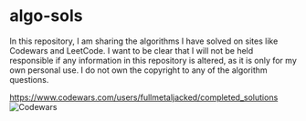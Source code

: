 # algo-sols
In this repository, I am sharing the algorithms I have solved on sites like Codewars and LeetCode. I want to be clear that I will not be held responsible if any information in this repository is altered, as it is only for my own personal use. I do not own the copyright to any of the algorithm questions.

https://www.codewars.com/users/fullmetaljacked/completed_solutions 
![Codewars](https://github.r2v.ch/codewars?user=atalayk&name=true&top_languages=true&stroke=%23b362ff&theme=purple_dark)

